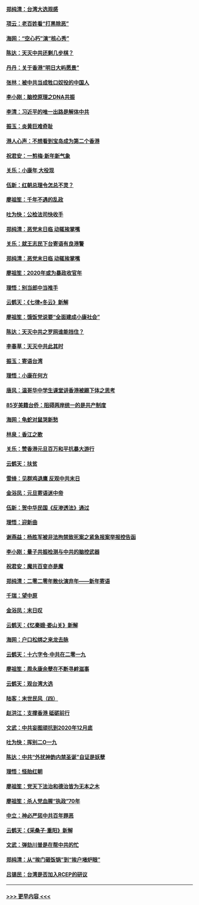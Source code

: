 #### [郑纯清：台湾大选观感](../pages/nsc993/n11786210.md?t=01120811) 
#### [项云：老百姓看“打黑除恶”](../pages/nsc993/n11785398.md?t=01120811) 
#### [海网：“空心朽”演“核心秀”](../pages/nsc993/n11783874.md?t=01120811) 
#### [陈达：天灭中共还剩几步棋？](../pages/nsc993/n11783719.md?t=01120811) 
#### [丹丹：关于香港“明日大屿愿景”](../pages/nsc993/n11783273.md?t=01120811) 
#### [张林：被中共当成牲口奴役的中国人](../pages/nsc993/n11782397.md?t=01120811) 
#### [李小刚：脑控原理之DNA共振](../pages/nsc993/n11780962.md?t=01120811) 
#### [李清：习近平的唯一出路是解体中共](../pages/nsc993/n11780866.md?t=01120811) 
#### [振玉：炎黄巨难奇耻](../pages/nsc993/n11779632.md?t=01120811) 
#### [港人心声：不想看到宝岛成为第二个香港](../pages/nsc993/n11778817.md?t=01120811) 
#### [祝君安：一剪梅‧新年新气象](../pages/nsc993/n11776340.md?t=01120811) 
#### [关乐：小康年 大役现](../pages/nsc993/n11774213.md?t=01120811) 
#### [伍新：红朝总理令怎总不灵？](../pages/nsc993/n11770813.md?t=01120811) 
#### [廖祖笙：千年不遇的乱政](../pages/nsc993/n11770373.md?t=01120811) 
#### [吐为快：公检法司快收手](../pages/nsc993/n11770359.md?t=01120811) 
#### [郑纯清：恶党末日临 动辄挨掌嘴](../pages/nsc993/n11769912.md?t=01120811) 
#### [关乐：就王志民下台寄语有良港警](../pages/nsc993/n11769903.md?t=01120811) 
#### [郑纯清：恶党末日临 动辄挨掌嘴](../pages/nsc993/n11769356.md?t=01120811) 
#### [廖祖笙：2020年或为暴政收官年](../pages/nsc993/n11768216.md?t=01120811) 
#### [理悟：别当郎中当推手](../pages/nsc993/n11768243.md?t=01120811) 
#### [云鹤天：《七律▪冬云》新解](../pages/nsc993/n11768204.md?t=01120811) 
#### [廖祖笙：饿饭党说要“全面建成小康社会”](../pages/nsc993/n11767482.md?t=01120811) 
#### [陈达：天灭中共之罗网谁能挡住？](../pages/nsc993/n11767465.md?t=01120811) 
#### [李春草：天灭中共此其时](../pages/nsc993/n11767452.md?t=01120811) 
#### [振玉：寄语台湾](../pages/nsc993/n11767432.md?t=01120811) 
#### [理悟：小康在何方](../pages/nsc993/n11767394.md?t=01120811) 
#### [唐风：温哥华中学生课堂讲香港被踢下体之思考](../pages/nsc993/n11766848.md?t=01120811) 
#### [85岁美籍台侨：阻碍两岸统一的是共产制度](../pages/nsc993/n11765043.md?t=01120811) 
#### [海网：龟蛇对鼠哭新愁](../pages/nsc993/n11764895.md?t=01120811) 
#### [林泉：香江之歌](../pages/nsc993/n11764415.md?t=01120811) 
#### [关乐：赞香港元旦百万和平抗暴大游行](../pages/nsc993/n11764382.md?t=01120811) 
#### [云鹤天：扶贫](../pages/nsc993/n11764245.md?t=01120811) 
#### [雪绮：见群鸡退鹰  反观中共末日](../pages/nsc993/n11762112.md?t=01120811) 
#### [金浴凤：元旦寄语迷中帝](../pages/nsc993/n11761788.md?t=01120811) 
#### [伍新：贺中华民国《反渗透法》通过](../pages/nsc993/n11761994.md?t=01120811) 
#### [理悟：迎新曲](../pages/nsc993/n11761152.md?t=01120811) 
#### [谢燕益：杨胜军被非法拘禁致死案之紧急报案举报控告函](../pages/nsc993/n11756134.md?t=01120811) 
#### [李小刚：量子共振检测与中共的脑控武器](../pages/nsc993/n11754518.md?t=01120811) 
#### [祝君安：魔共百变亦是魔](../pages/nsc993/n11754469.md?t=01120811) 
#### [郑纯清：二零二零年散伙演弃年——新年寄语](../pages/nsc993/n11754195.md?t=01120811) 
#### [千瑞：望中原](../pages/nsc993/n11754159.md?t=01120811) 
#### [金浴凤：末日叹](../pages/nsc993/n11752359.md?t=01120811) 
#### [云鹤天：《忆秦娥‧娄山关》新解](../pages/nsc993/n11752348.md?t=01120811) 
#### [海网：户口松绑之来龙去脉](../pages/nsc993/n11752328.md?t=01120811) 
#### [云鹤天：十六字令‧中共在二零一九](../pages/nsc993/n11752305.md?t=01120811) 
#### [廖祖笙：周永康余孽在不断寻衅滋事](../pages/nsc993/n11751013.md?t=01120811) 
#### [云鹤天：观台湾大选](../pages/nsc993/n11751007.md?t=01120811) 
#### [陆客：末世民风（四）](../pages/nsc993/n11749203.md?t=01120811) 
#### [赵洪江：支撑香港 砥砺前行](../pages/nsc993/n11748482.md?t=01120811) 
#### [文武：中共妄图顽抗到2020年12月底](../pages/nsc993/n11748446.md?t=01120811) 
#### [吐为快：挥别二O一九](../pages/nsc993/n11748411.md?t=01120811) 
#### [陈达：中共“外扰神韵内禁圣诞”自证是妖孽](../pages/nsc993/n11748226.md?t=01120811) 
#### [理悟：怪胎红朝](../pages/nsc993/n11748206.md?t=01120811) 
#### [廖祖笙：党天下法治和德治皆为无本之木](../pages/nsc993/n11748135.md?t=01120811) 
#### [廖祖笙：杀人党血腥“执政”70年](../pages/nsc993/n11745144.md?t=01120811) 
#### [中立：神必严惩中共百年罪恶](../pages/nsc993/n11744970.md?t=01120811) 
#### [云鹤天：《采桑子‧重阳》新解](../pages/nsc993/n11744948.md?t=01120811) 
#### [文武：弹劾川普是在帮中共的忙](../pages/nsc993/n11744758.md?t=01120811) 
#### [郑纯清：从“挨门砸饭锅”到“挨户堵炉眼”](../pages/nsc993/n11744745.md?t=01120811) 
#### [吕锡民：台湾是否加入RCEP的研议](../pages/nsc993/n11744701.md?t=01120811) 

----
#### [ >>> 更早内容 <<< ](../indexes/nsc993-earlier.md)
